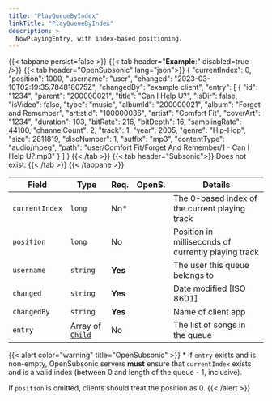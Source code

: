 ```yaml
---
title: "PlayQueueByIndex"
linkTitle: "PlayQueueByIndex"
description: >
  NowPlayingEntry, with index-based positioning.
---
```


{{< tabpane persist=false >}}
{{< tab header="**Example**:" disabled=true />}}
{{< tab header="OpenSubsonic" lang="json">}}
{
  "currentIndex": 0,
  "position": 1000,
  "username": "user",
  "changed": "2023-03-10T02:19:35.784818075Z",
  "changedBy": "example client",
  "entry": [
    {
      "id": "1234",
      "parent": "200000021",
      "title": "Can I Help U?",
      "isDir": false,
      "isVideo": false,
      "type": "music",
      "albumId": "200000021",
      "album": "Forget and Remember",
      "artistId": "100000036",
      "artist": "Comfort Fit",
      "coverArt": "1234",
      "duration": 103,
      "bitRate": 216,
      "bitDepth": 16,
      "samplingRate": 44100,
      "channelCount": 2,
      "track": 1,
      "year": 2005,
      "genre": "Hip-Hop",
      "size": 2811819,
      "discNumber": 1,
      "suffix": "mp3",
      "contentType": "audio/mpeg",
      "path": "user/Comfort Fit/Forget And Remember/1 - Can I Help U?.mp3"
    }
  ]
}
{{< /tab >}}
{{< tab header="Subsonic">}}
Does not exist.
{{< /tab >}}
{{< /tabpane >}}

| Field          | Type                         | Req.    | OpenS. | Details                                             |
| -------------- | ---------------------------- | ------- | ------ | --------------------------------------------------- |
| `currentIndex` | `long`                       | No*     |        | The 0-based index of the current playing track      |
| `position`     | `long`                       | No      |        | Position in milliseconds of currently playing track |
| `username`     | `string`                     | **Yes** |        | The user this queue belongs to                      |
| `changed`      | `string`                     | **Yes** |        | Date modified [ISO 8601]                            |
| `changedBy`    | `string`                     | **Yes** |        | Name of client app                                  |
| `entry`        | Array of [`Child`](../child) | No      |        | The list of songs in the queue                      |

{{< alert color="warning" title="OpenSubsonic" >}}
\* If `entry` exists and is non-empty, OpenSubsonic servers **must** ensure that `currentIndex` exists and is a valid index (between 0 and length of the queue - 1, inclusive).

If `position` is omitted, clients should treat the position as 0.
{{< /alert >}}
